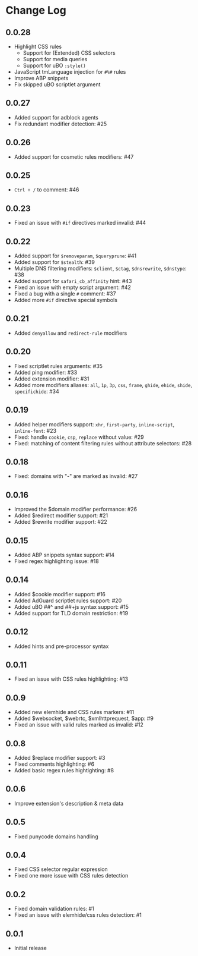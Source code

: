 # Change Log

## 0.0.28

- Highlight CSS rules
    - Support for (Extended) CSS selectors
    - Support for media queries
    - Support for uBO `:style()`
- JavaScript tmLanguage injection for `#%#` rules
- Improve ABP snippets
- Fix skipped uBO scriptlet argument

## 0.0.27

- Added support for adblock agents
- Fix redundant modifier detection: #25

## 0.0.26

- Added support for cosmetic rules modifiers: #47

## 0.0.25

- `Ctrl + /` to comment: #46

## 0.0.23

- Fixed an issue with `#if` directives marked invalid: #44

## 0.0.22

- Added support for `$removeparam`, `$queryprune`: #41
- Added support for `$stealth`: #39
- Multiple DNS filtering modifiers: `$client`, `$ctag`, `$dnsrewrite`, `$dnstype`: #38
- Added support for `safari_cb_affinity` hint: #43
- Fixed an issue with empty script argument: #42
- Fixed a bug with a single `#` comment: #37
- Added more `#if` directive special symbols

## 0.0.21

- Added `denyallow` and `redirect-rule` modifiers

## 0.0.20

- Fixed scriptlet rules arguments: #35
- Added ping modifier: #33
- Added extension modifier: #31
- Added more modifiers aliases: `all`, `1p`, `3p`, `css`, `frame`, `ghide`, `ehide`, `shide`, `specifichide`: #34

## 0.0.19

- Added helper modifiers support: `xhr`, `first-party`, `inline-script`, `inline-font`: #23
- Fixed: handle `cookie`, `csp`, `replace` without value: #29
- Fixed: matching of content filtering rules without attribute selectors: #28

## 0.0.18

- Fixed: domains with "-" are marked as invalid: #27

## 0.0.16

- Improved the $domain modifier performance: #26
- Added $redirect modifier support: #21
- Added $rewrite modifier support: #22

## 0.0.15

- Added ABP snippets syntax support: #14
- Fixed regex highlighting issue: #18

## 0.0.14

- Added $cookie modifier support: #16
- Added AdGuard scriptlet rules support: #20
- Added uBO ##^ and ##+js syntax support: #15
- Added support for TLD domain restriction: #19

## 0.0.12

- Added hints and pre-processor syntax

## 0.0.11

- Fixed an issue with CSS rules highlighting: #13

## 0.0.9

- Added new elemhide and CSS rules markers: #11
- Added $websocket, $webrtc, $xmlhttprequest, $app: #9
- Fixed an issue with valid rules marked as invalid: #12

## 0.0.8

- Added $replace modifier support: #3
- Fixed comments highlighting: #6
- Added basic regex rules hightighting: #8

## 0.0.6

- Improve extension's description & meta data

## 0.0.5

- Fixed punycode domains handling

## 0.0.4

- Fixed CSS selector regular expression
- Fixed one more issue with CSS rules detection

## 0.0.2

- Fixed domain validation rules: #1
- Fixed an issue with elemhide/css rules detection: #1

## 0.0.1

- Initial release
